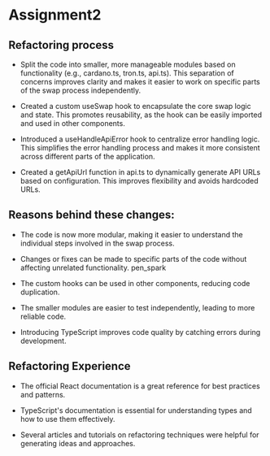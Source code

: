 # Assignment2

## Refactoring process

- Split the code into smaller, more manageable modules based on functionality (e.g., cardano.ts, tron.ts, api.ts). This separation of concerns improves clarity and makes it easier to work on specific parts of the swap process independently.

- Created a custom useSwap hook to encapsulate the core swap logic and state. This promotes reusability, as the hook can be easily imported and used in other components.

- Introduced a useHandleApiError hook to centralize error handling logic. This simplifies the error handling process and makes it more consistent across different parts of the application.

- Created a getApiUrl function in api.ts to dynamically generate API URLs based on configuration. This improves flexibility and avoids hardcoded URLs.

## Reasons behind these changes:

- The code is now more modular, making it easier to understand the individual steps involved in the swap process.

- Changes or fixes can be made to specific parts of the code without affecting unrelated functionality.
  pen_spark

- The custom hooks can be used in other components, reducing code duplication.

- The smaller modules are easier to test independently, leading to more reliable code.

- Introducing TypeScript improves code quality by catching errors during development.

## Refactoring Experience

- The official React documentation is a great reference for best practices and patterns.

- TypeScript's documentation is essential for understanding types and how to use them effectively.

- Several articles and tutorials on refactoring techniques were helpful for generating ideas and approaches.

